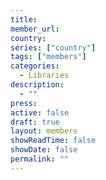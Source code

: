 ```yaml
---
title: 
member_url: 
country: 
series: ["country"] 
tags: ["members"]
categories:
  - Libraries
description:
  - ""
press: 
active: false
draft: true
layout: members 
showReadTime: false
showDate: false
permalink: ""
---
```

